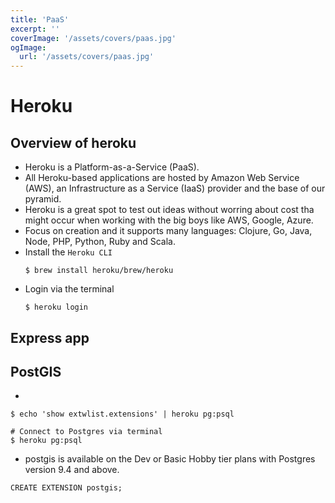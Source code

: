 ```yaml
---
title: 'PaaS'
excerpt: ''
coverImage: '/assets/covers/paas.jpg'
ogImage:
  url: '/assets/covers/paas.jpg'
---
```



# Heroku

## Overview of heroku
- Heroku is a Platform-as-a-Service (PaaS).
- All Heroku-based applications are hosted by Amazon Web Service (AWS), an Infrastructure as a Service (IaaS) provider and the base of our pyramid.
- Heroku is a great spot to test out ideas without worring about cost tha might occur when working with the big boys like AWS, Google, Azure.
- Focus on creation and it supports many languages: Clojure, Go, Java, Node, PHP, Python, Ruby and Scala. 
- Install the `Heroku CLI`
  ```shell
  $ brew install heroku/brew/heroku
  ```
- Login via the terminal
  ```shell
  $ heroku login
  ```

## Express app




## PostGIS
- 
```shell
$ echo 'show extwlist.extensions' | heroku pg:psql

# Connect to Postgres via terminal
$ heroku pg:psql
```
- postgis is available on the Dev or Basic Hobby tier plans with Postgres version 9.4 and above. 

`CREATE EXTENSION postgis;`
